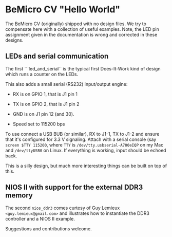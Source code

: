 # BeMicro CV "Hello World" #

The BeMicro CV (originally) shipped with no design files.  We try to
compensate here with a collection of useful examples.  Note, the LED
pin assignment given in the documentation is wrong and corrected in
these designs.

## LEDs and serial communication

The first ```led_and_serial`` is the typical first Does-It-Work kind
of design which runs a counter on the LEDs.

This also adds a small serial (RS232) input/output engine:

 * RX is on GPIO 1, that is J1 pin 1

 * TX is on GPIO 2, that is J1 pin 2

 * GND is on J1 pin 12 (and 30).

 * Speed set to 115200 bps

To use connect a USB BUB (or similar), RX to J1-1, TX to J1-2 and
ensure that it's configured for 3.3 V signaling.  Attach with a serial
console (say `screen $TTY 115200`, where `TTY` is
`/dev/tty.usbserial-A700eIQP` on my Mac and `/dev/ttyUSB0` on
Linux. If everything is working, input should be echoed back.

This is a silly design, but much more interesting things can be built
on top of this.


## NIOS II with support for the external DDR3 memory

The second ```nios_ddr3``` comes curtesy of Guy Lemieux
```<guy.lemieux@gmail.com>``` and illustrates how to instantiate the
DDR3 controller and a NIOS II example.

Suggestions and contributions welcome.
